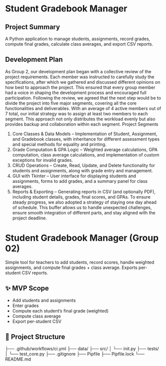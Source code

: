 # Student Gradebook Manager

## Project Summary
A Python application to manage students, assignments, record grades, compute final grades, calculate class averages, and export CSV reports.

## Development Plan
As Group 2, our development plan began with a collective review of the project requirements. Each member was instructed to carefully study the specifications, after which we gathered and discussed different opinions on how best to approach the project. This ensured that every group member had a voice in shaping the development process and encouraged full participation.
Following the review, we agreed that the next step would be to divide the project into five major segments, covering all the core functionalities and deliverables. With an average of 4 active members out of 7 total, our initial strategy was to assign at least two members to each segment. This approach not only distributes the workload evenly but also provides backup and collaboration within each segment.
Project Segments
1. Core Classes & Data Models – Implementation of Student, Assignment, and Gradebook classes, with inheritance for different assessment types and special methods for equality and printing.
2. Grade Computation & GPA Logic – Weighted average calculations, GPA computation, class average calculations, and implementation of custom exceptions for invalid grades.
3. CRUD Operations – Create, Read, Update, and Delete functionality for students and assignments, along with grade entry and management.
4. GUI with Tkinter – User interface for displaying students and assignments, forms to add grades, and a summary panel for class averages.
5. Reports & Exporting – Generating reports in CSV (and optionally PDF), including student details, grades, final scores, and GPAs.
To ensure steady progress, we also adopted a strategy of staying one day ahead of schedule. This buffer allows us to handle unexpected challenges, ensure smooth integration of different parts, and stay aligned with the project deadline.
 
# Student Gradebook Manager (Group 02)

Simple tool for teachers to add students, record scores, handle weighted assignments, and compute final grades + class average. Exports per-student CSV reports.

## ✨ MVP Scope
- Add students and assignments
- Enter grades
- Compute each student’s final grade (weighted)
- Compute class average
- Export per-student CSV

## 🧱 Project Structure
├── .github/workflows/ci.yml
├── data/
├── src/
│ └── init.py
├── tests/
│ └── test_core.py
├── .gitignore
├── Pipfile
├── Pipfile.lock
└── README.md

